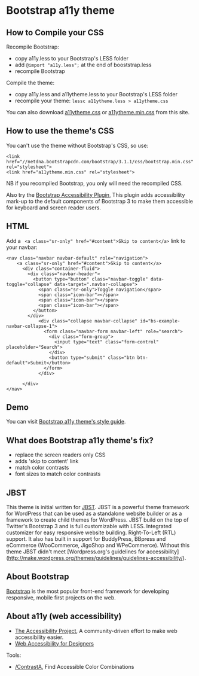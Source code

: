 Bootstrap a11y theme
====================

How to Compile your CSS
-----------------------

Recompile Bootstrap:

 - copy a11y.less to your Bootstrap's LESS folder
 - add `@import "a11y.less";` at the end of booststrap.less
 - recompile Bootstrap
 
Compile the theme:
 - copy a11y.less and a11ytheme.less to your Bootstrap's LESS folder
 - recompile your theme: `lessc a11ytheme.less > a11ytheme.css`
 
You can also download [a11ytheme.css](https://github.com/bassjobsen/bootstrap-a11y-theme/blob/master/a11ytheme.css) or [a11ytheme.min.css](https://github.com/bassjobsen/bootstrap-a11y-theme/blob/master/a11ytheme.min.css) from this site.

How to use the theme's CSS
--------------------------

You can't use the theme without Bootstrap's CSS, so use:

    <link href="//netdna.bootstrapcdn.com/bootstrap/3.1.1/css/bootstrap.min.css" rel="stylesheet">
    <link href="a11ytheme.min.css" rel="stylesheet">


NB if you recompiled Bootstrap, you only will need the recompiled CSS.

Also try the [Bootstrap Accessibility Plugin](http://paypal.github.io/bootstrap-accessibility-plugin/), This plugin adds accessibility mark-up to the default components of Bootstrap 3 to make them accessible for keyboard and screen reader users.

HTML
----

Add a ` <a class="sr-only" href="#content">Skip to content</a>` link to your navbar:

	<nav class="navbar navbar-default" role="navigation">
		<a class="sr-only" href="#content">Skip to content</a>	
		  <div class="container-fluid">
			<div class="navbar-header">
			  <button type="button" class="navbar-toggle" data-toggle="collapse" data-target=".navbar-collapse">
				<span class="sr-only">Toggle navigation</span>
				<span class="icon-bar"></span>
				<span class="icon-bar"></span>
				<span class="icon-bar"></span>
			  </button>
			</div>
				<div class="collapse navbar-collapse" id="bs-example-navbar-collapse-1">
				  <form class="navbar-form navbar-left" role="search">
					<div class="form-group">
					  <input type="text" class="form-control" placeholder="Search">
					</div>
					<button type="submit" class="btn btn-default">Submit</button>
				  </form>
				</div> 
			
		  </div>
	</nav>

Demo
----
You can visit [Bootstrap a11y theme's style guide](http://jbst.eu/bootstrap-a11y-theme/).

What does Bootstrap a11y theme's fix?
-------------------------------------

 - replace the screen readers only CSS
 - adds 'skip to content' link
 - match color contrasts
 - font sizes to match color contrasts
 
JBST
----
This theme is initial written for [JBST](http://jbst.eu/). JBST is a powerful theme framework for WordPress that can be used as a standalone website builder or as a framework to create child themes for WordPress. JBST build on the top of Twitter's Bootstrap 3 and is full customizable with LESS. Integrated customizer for easy responsive website building. Right-To-Left (RTL) support. It also has built in support for BuddyPress, BBpress and eCommerce (WooCommerce, JigoShop and WPeCommerce). Without this theme JBST didn't meet [Wordpress.org's guidelines for accessibility] (http://make.wordpress.org/themes/guidelines/guidelines-accessibility/).
 
About Bootstrap
---------------
[Bootstrap](http://getbootstrap.com/) is the most popular front-end framework for developing responsive, mobile first projects on the web.
 
About a11y (web accessibility)
------------------------------
 
 - [The Accessibility Project](http://a11yproject.com/), A community-driven effort to make web accessibility easier.
 - [Web Accessibility for Designers](http://webaim.org/resources/designers/)
 
Tools:
 
 - [/ContrastA](http://www.dasplankton.de/ContrastA/), Find Accessible Color Combinations

 
 

